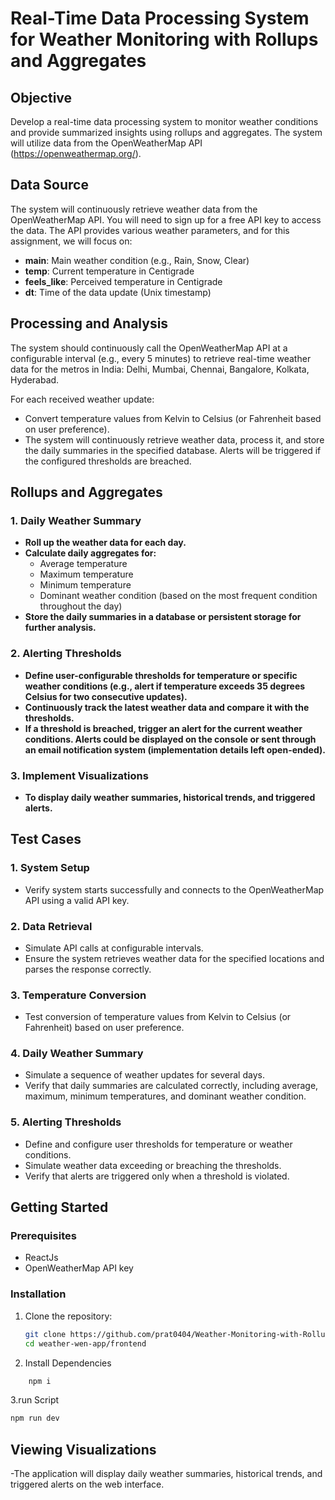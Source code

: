 # Real-Time Data Processing System for Weather Monitoring with Rollups and Aggregates

## Objective

Develop a real-time data processing system to monitor weather conditions and provide summarized insights using rollups and aggregates. The system will utilize data from the OpenWeatherMap API (https://openweathermap.org/).

## Data Source

The system will continuously retrieve weather data from the OpenWeatherMap API. You will need to sign up for a free API key to access the data. The API provides various weather parameters, and for this assignment, we will focus on:

- **main**: Main weather condition (e.g., Rain, Snow, Clear)
- **temp**: Current temperature in Centigrade
- **feels_like**: Perceived temperature in Centigrade
- **dt**: Time of the data update (Unix timestamp)

## Processing and Analysis

The system should continuously call the OpenWeatherMap API at a configurable interval (e.g., every 5 minutes) to retrieve real-time weather data for the metros in India: Delhi, Mumbai, Chennai, Bangalore, Kolkata, Hyderabad.

For each received weather update:
- Convert temperature values from Kelvin to Celsius (or Fahrenheit based on user preference).
- The system will continuously retrieve weather data, process it, and store the daily summaries in the specified database. Alerts will be triggered if the configured thresholds are breached.


## Rollups and Aggregates

### 1. Daily Weather Summary

- **Roll up the weather data for each day.**
- **Calculate daily aggregates for:**
  - Average temperature
  - Maximum temperature
  - Minimum temperature
  - Dominant weather condition (based on the most frequent condition throughout the day)
- **Store the daily summaries in a database or persistent storage for further analysis.**

### 2. Alerting Thresholds

- **Define user-configurable thresholds for temperature or specific weather conditions (e.g., alert if temperature exceeds 35 degrees Celsius for two consecutive updates).**
- **Continuously track the latest weather data and compare it with the thresholds.**
- **If a threshold is breached, trigger an alert for the current weather conditions. Alerts could be displayed on the console or sent through an email notification system (implementation details left open-ended).**

### 3. Implement Visualizations

- **To display daily weather summaries, historical trends, and triggered alerts.**

## Test Cases

### 1. System Setup

- Verify system starts successfully and connects to the OpenWeatherMap API using a valid API key.

### 2. Data Retrieval

- Simulate API calls at configurable intervals.
- Ensure the system retrieves weather data for the specified locations and parses the response correctly.

### 3. Temperature Conversion

- Test conversion of temperature values from Kelvin to Celsius (or Fahrenheit) based on user preference.

### 4. Daily Weather Summary

- Simulate a sequence of weather updates for several days.
- Verify that daily summaries are calculated correctly, including average, maximum, minimum temperatures, and dominant weather condition.

### 5. Alerting Thresholds

- Define and configure user thresholds for temperature or weather conditions.
- Simulate weather data exceeding or breaching the thresholds.
- Verify that alerts are triggered only when a threshold is violated.

## Getting Started

### Prerequisites

- ReactJs
- OpenWeatherMap API key


### Installation

1. Clone the repository:
   ```sh
   git clone https://github.com/prat0404/Weather-Monitoring-with-Rollups-and-Aggregates.git
   cd weather-wen-app/frontend
   ```

2. Install Dependencies

```sh
    npm i
```
3.run Script
  ```sh
  npm run dev
```
## Viewing Visualizations
-The application will display daily weather summaries, historical trends, and triggered alerts on the web interface.

